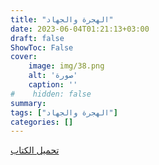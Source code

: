 ```yaml
---
title: "الهجرة والجهاد"
date: 2023-06-04T01:21:13+03:00
draft: false
ShowToc: False
cover:
    image: img/38.png
    alt: 'صورة'
    caption: ''
#    hidden: false
summary: 
tags: ["الهجرة والجهاد"]
categories: []
---
```

[تحميل الكتاب](./../../books/38.pdf)

